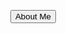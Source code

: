 <html>
<header>
  <button style="float:right;">About Me</button>
</header>
<head>
	<link rel="stylesheet" href="https://fonts.googleapis.com/css?family=Georgia">
	<title>My Website</title>
	<style>
		body {
			margin: 0;
			padding: 0;
			
		}
		.container {
			display: flex;
			align-items: center;
			height: 60vh;
		}
		.title {
			font-family: 'Georgia',serif;	
			margin-left: 20px;
			font-size: 48px;
			color: maroon;
		}
	</style>
</head>
<body>
	<div class="container">
		<h1 class="title">Hi, I am Gia, an ex-auditor,<p>a data-driven digital marketer, and a data analyst</p> </h1>
	</div>
</body>
</html>
